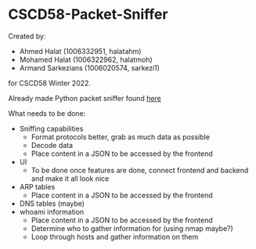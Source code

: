 # CSCD58-Packet-Sniffer

Created by:

- Ahmed Halat (1006332951, halatahm)
- Mohamed Halat (1006322962, halatmoh)
- Armand Sarkezians (1006020574, sarkezi1)

for CSCD58 Winter 2022.

Already made Python packet sniffer found [here](https://github.com/EONRaider/Packet-Sniffer)

What needs to be done:

- Sniffing capabilities
  - Format protocols better, grab as much data as possible
  - Decode data
  - Place content in a JSON to be accessed by the frontend
- UI
  - To be done once features are done, connect frontend and backend and make it all look nice
- ARP tables
  - Place content in a JSON to be accessed by the frontend
- DNS tables (maybe)
- whoami information
  - Place content in a JSON to be accessed by the frontend
  - Determine who to gather information for (using nmap maybe?)
  - Loop through hosts and gather information on them
